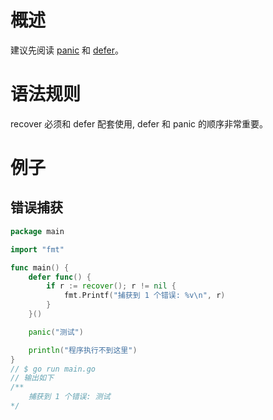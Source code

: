 # 概述
建议先阅读 [panic](panic.md) 和 [defer](defer.md)。



# 语法规则
recover 必须和 defer 配套使用, defer 和 panic 的顺序非常重要。

# 例子

## 错误捕获
```go
package main

import "fmt"

func main() {
	defer func() {
		if r := recover(); r != nil {
			fmt.Printf("捕获到 1 个错误: %v\n", r)
		}
	}()

	panic("测试")

	println("程序执行不到这里")
}
// $ go run main.go
// 输出如下 
/**
    捕获到 1 个错误: 测试
*/
```